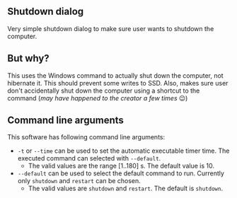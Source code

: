 ## Shutdown dialog

Very simple shutdown dialog to make sure user wants to shutdown the computer.

## But why?

This uses the Windows command to actually shut down the computer, not hibernate it.
This should prevent some writes to SSD. Also, makes sure user don't accidentally shut down
the computer using a shortcut to the command (*may have happened to the creator a few times* 😉)

## Command line arguments

This software has following command line arguments:
- `-t` or `--time` can be used to set the automatic executable timer time. The executed command can selected with `--default`.
  - The valid values are  the range \[1..180\] s. The default value is 10.
- `--default` can be used to select the default command to run. Currently only `shutdown` and `restart` can be chosen.
  - The valid values are  `shutdown` and `restart`. The default is `shutdown`.
